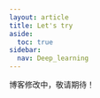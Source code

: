 ```yaml
---
layout: article
title: Let's try
aside:
  toc: true
sidebar:
  nav: Deep_learning
---
```



博客修改中，敬请期待！
